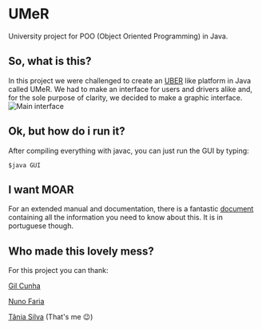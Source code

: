 # UMeR
University project for POO (Object Oriented Programming) in Java.

## So, what is this?
In this project we were challenged to create an [UBER](https://www.uber.com) like platform in Java called UMeR. We had to make an interface for users and drivers alike and, for the sole purpose of clarity, we decided to make a graphic interface.
![](http://i.imgur.com/6wpZqhV.png "Main interface")

## Ok, but how do i run it?
After compiling everything with javac, you can just run the GUI by typing:
```
$java GUI
```

## I want MOAR
For an extended manual and documentation, there is a fantastic [document](https://github.com/p3rsephone/POO_UMeR/blob/master/relatorio.pdf) containing all the information you need to know about this. It is in portuguese though.

## Who made this lovely mess?
For this project you can thank:

[Gil Cunha](https://github.com/Nexturn)

[Nuno Faria](https://github.com/nuno-faria)

[Tânia Silva](https://github.com/p3rsephone) (That's me :wink:)
